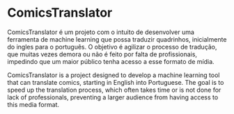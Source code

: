 # ComicsTranslator

ComicsTranslator é um projeto com o intuito de desenvolver uma ferramenta de machine learning que possa traduzir quadrinhos, inicialmente do ingles para o português. O objetivo é agilizar o processo de tradução, que muitas vezes demora ou não é feito por falta de profissionais, impedindo que um maior público tenha acesso a esse formato de mídia.

ComicsTranslator is a project designed to develop a machine learning tool that can translate comics, starting in English into Portuguese. The goal is to speed up the translation process, which often takes time or is not done for lack of professionals, preventing a larger audience from having access to this media format.
